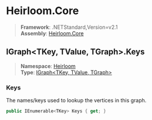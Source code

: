 # Heirloom.Core

> **Framework**: .NETStandard,Version=v2.1  
> **Assembly**: [Heirloom.Core][0]  

## IGraph\<TKey, TValue, TGraph>.Keys

> **Namespace**: [Heirloom][0]  
> **Type**: [IGraph\<TKey, TValue, TGraph>][1]  

### Keys

The names/keys used to lookup the vertices in this graph.

```cs
public IEnumerable<TKey> Keys { get; }
```

[0]: ../../../Heirloom.Core.md
[1]: ../IGraph[TKey,TValue,TGraph].md
